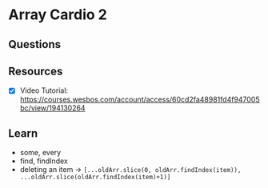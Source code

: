 # Array Cardio 2

## Questions

## Resources
- [x] Video Tutorial: <https://courses.wesbos.com/account/access/60cd2fa48981fd4f947005bc/view/194130264>

## Learn
- some, every
- find, findIndex
- deleting an item &rarr; `[...oldArr.slice(0, oldArr.findIndex(item)), ...oldArr.slice(oldArr.findIndex(item)+1)]`
